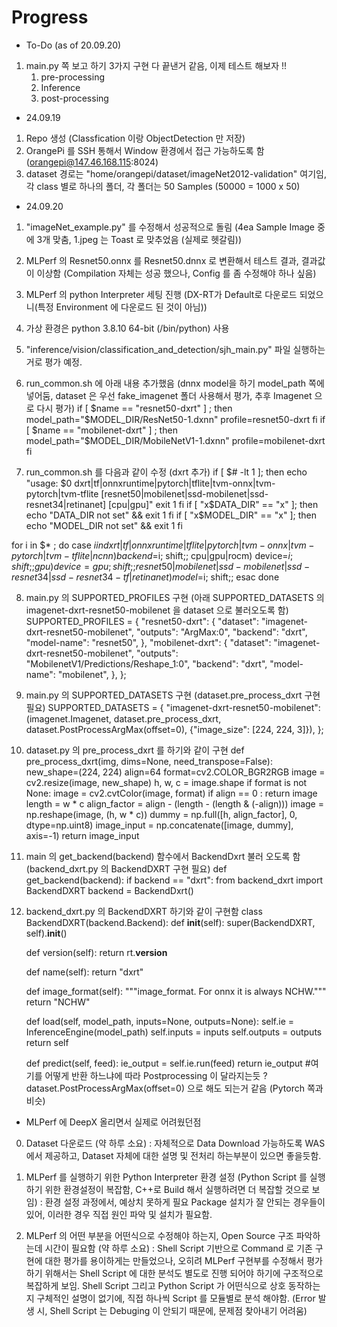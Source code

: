 # Progress
 - To-Do (as of 20.09.20)
 1. main.py 쪽 보고 하기 3가지 구현 다 끝낸거 같음, 이제 테스트 해보자 !! 
    1) pre-processing
    2) Inference
    3) post-processing

- 24.09.19
 1. Repo 생성 (Classfication 이랑 ObjectDetection 만 저장)
 2. OrangePi 를 SSH 통해서 Window 환경에서 접근 가능하도록 함 (orangepi@147.46.168.115:8024)
 3. dataset 경로는 "home/orangepi/dataset/imageNet2012-validation" 여기임, 각 class 별로 하나의 폴더, 각 폴더는 50 Samples (50000 = 1000 x 50)
 
 - 24.09.20
 1. "imageNet_example.py" 를 수정해서 성공적으로 돌림 (4ea Sample Image 중에 3개 맞춤, 1.jpeg 는 Toast 로 맞추었음 (실제로 헷갈림))
 2.  MLPerf 의 Resnet50.onnx 를 Resnet50.dnnx 로 변환해서 테스트 결과, 결과값이 이상함 
     (Compilation 자체는 성공 했으나, Config 를 좀 수정해야 하나 싶음) 
 3. MLPerf 의 python Interpreter 세팅 진행 (DX-RT가 Default로 다운로드 되었으니(특정 Environment 에 다운로드 된 것이 아님))
 4. 가상 환경은 python 3.8.10 64-bit (/bin/python)  사용 
 5. "inference/vision/classification_and_detection/sjh_main.py" 파일 실행하는거로 평가 예정. 

 6. run_common.sh 에 아래 내용 추가했음 (dnnx model을 하기 model_path 쪽에 넣어둠, dataset 은 우선 fake_imagenet 폴더 사용해서 평가, 추후 Imagenet 으로 다시 평가)
   if [ $name == "resnet50-dxrt" ] ; then
      model_path="$MODEL_DIR/ResNet50-1.dxnn"
      profile=resnet50-dxrt
   fi
   if [ $name == "mobilenet-dxrt" ] ; then
      model_path="$MODEL_DIR/MobileNetV1-1.dxnn"
      profile=mobilenet-dxrt
   fi

7. run_common.sh 를 다음과 같이 수정 (dxrt 추가)
if [ $# -lt 1 ]; then
    echo "usage: $0 dxrt|tf|onnxruntime|pytorch|tflite|tvm-onnx|tvm-pytorch|tvm-tflite [resnet50|mobilenet|ssd-mobilenet|ssd-resnet34|retinanet] [cpu|gpu]"
    exit 1
fi
if [ "x$DATA_DIR" == "x" ]; then
    echo "DATA_DIR not set" && exit 1
fi
if [ "x$MODEL_DIR" == "x" ]; then
    echo "MODEL_DIR not set" && exit 1
fi

for i in $* ; do
    case $i in
       dxrt|tf|onnxruntime|tflite|pytorch|tvm-onnx|tvm-pytorch|tvm-tflite|ncnn) backend=$i; shift;;
       cpu|gpu|rocm) device=$i; shift;;
       gpu) device=gpu; shift;;
       resnet50|mobilenet|ssd-mobilenet|ssd-resnet34|ssd-resnet34-tf|retinanet) model=$i; shift;;
    esac
done

 8. main.py 의 SUPPORTED_PROFILES 구현 (아래 SUPPORTED_DATASETS 의 imagenet-dxrt-resnet50-mobilenet 을 dataset 으로 불러오도록 함)
 SUPPORTED_PROFILES = {
     "resnet50-dxrt": {
        "dataset": "imagenet-dxrt-resnet50-mobilenet",
        "outputs": "ArgMax:0",
        "backend": "dxrt",
        "model-name": "resnet50",
    },
        "mobilenet-dxrt": {
        "dataset": "imagenet-dxrt-resnet50-mobilenet",
        "outputs": "MobilenetV1/Predictions/Reshape_1:0",
        "backend": "dxrt",
        "model-name": "mobilenet",
    },
 };

 9. main.py 의 SUPPORTED_DATASETS 구현 (dataset.pre_process_dxrt 구현 필요)
 SUPPORTED_DATASETS = {
    "imagenet-dxrt-resnet50-mobilenet":
        (imagenet.Imagenet, dataset.pre_process_dxrt, dataset.PostProcessArgMax(offset=0),
         {"image_size": [224, 224, 3]}),
 };

 10. dataset.py 의 pre_process_dxrt 를 하기와 같이 구현
 def pre_process_dxrt(img, dims=None, need_transpose=False):
    new_shape=(224, 224)
    align=64
    format=cv2.COLOR_BGR2RGB
    image = cv2.resize(image, new_shape)
    h, w, c = image.shape
    if format is not None:
        image = cv2.cvtColor(image, format)
    if align == 0 :
        return image
    length = w * c
    align_factor = align - (length - (length & (-align)))
    image = np.reshape(image, (h, w * c))
    dummy = np.full([h, align_factor], 0, dtype=np.uint8)
    image_input = np.concatenate([image, dummy], axis=-1)
    return image_input

11. main 의 get_backend(backend) 함수에서 BackendDxrt 불러 오도록 함 (backend_dxrt.py 의 BackendDXRT 구현 필요)
   def get_backend(backend):
      if backend == "dxrt":
        from backend_dxrt import BackendDXRT
        backend = BackendDxrt()

12. backend_dxrt.py 의 BackendDXRT 하기와 같이 구현함
   class BackendDXRT(backend.Backend):
      def __init__(self):
         super(BackendDXRT, self).__init__()

      def version(self):
         return rt.__version__

      def name(self):
         return "dxrt"

      def image_format(self):
         """image_format. For onnx it is always NCHW."""
         return "NCHW"

      def load(self, model_path, inputs=None, outputs=None):
         self.ie = InferenceEngine(model_path)
         self.inputs = inputs
         self.outputs = outputs
         return self

      def predict(self, feed):
         ie_output = self.ie.run(feed)
         return ie_output #여기를 어떻게 반환 하느냐에 따라 Postprocessing 이 달라지는듯 ? dataset.PostProcessArgMax(offset=0) 으로 해도 되는거 같음 (Pytorch 쪽과 비슷)


- MLPerf 에 DeepX 올리면서 실제로 어려웠던점
 0. Dataset 다운로드 (약 하루 소요) : 자체적으로 Data Download 가능하도록 WAS 에서 제공하고, Dataset 자체에 대한 설명 및 전처리 하는부분이 있으면 좋을듯함.

 1. MLPerf 를 실행하기 위한 Python Interpreter 환경 설정 (Python Script 를 실행하기 위한 환경설정이 복잡함, C++로 Build 해서 실행하려면 더 복잡할 것으로 보임) 
    : 환경 설정 과정에서, 예상치 못하게 필요 Package 설치가 잘 안되는 경우들이 있어, 이러한 경우 직접 원인 파악 및 설치가 필요함. 

 2. MLPerf 의 어떤 부분을 어떤식으로 수정해야 하는지, Open Source 구조 파악하는데 시간이 필요함 (약 하루 소요)
    : Shell Script 기반으로 Command 로 기존 구현에 대한 평가를 용이하게는 만들었으나, 오히려 MLPerf 구현부를 수정해서 평가하기 위해서는 Shell Script 에 대한 분석도 
    별도로 진행 되어야 하기에 구조적으로 복잡하게 보임. Shell Script 그리고 Python Script 가 어떤식으로 상호 동작하는지 구체적인 설명이 없기에, 직접 하나씩 Script 를 모듈별로 분석 해야함. 
    (Error 발생 시, Shell Script 는 Debuging 이 안되기 때문에, 문제점 찾아내기 어려움)